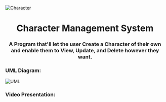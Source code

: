 ![Character](https://user-images.githubusercontent.com/116793842/206904592-c27a916e-effa-4de1-a2e5-d8649b794fea.png)

<h1 align="center">Character Management System</h1>
<h3 align="center">A Program that'll let the user Create a Character of their own and enable them to View, Update, and Delete however they want.</h3>

<h3 align="left">UML Diagram:</h3>

![UML](https://user-images.githubusercontent.com/116793842/206904570-954e0373-9f35-4846-9fa1-aa33899d055c.png)

<h3 align="left">Video Presentation:</h3>

